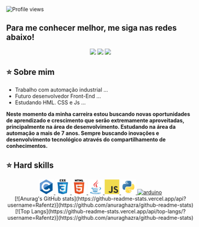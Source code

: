 ![Profile views](https://gpvc.arturio.dev/Rafentz)
 


## Para me conhecer melhor, me siga nas redes abaixo!

<div align="center"> 
   <a href="https://instagram.com/rafael_dsena?igshid=ZGUzMzM3NWJiOQ==" target="_blank"><img src="https://img.shields.io/badge/-Instagram-%23E4405F?style=for-the-badge&logo=instagram&logoColor=white" target="_blank"></a>
   <a href = https://accounts.google.com/AccountChooser/identifier?service=mail&continue=https%3A%2F%2Fmail.google.com%2Fmail%2F&flowName=GlifWebSignIn&flowEntry=AccountChooser><img src="https://img.shields.io/badge/-rafaeldutrasena@gmaiil.com-%23333?style=for-the-badge&logo=gmail&logoColor=white" target="_blank"></a>
   <a href="https://www.linkedin.com/in/rafael-dutra-de-sena-0400931b3" target="_blank"><img src="https://img.shields.io/badge/-LinkedIn-%230077B5?style=for-the-badge&logo=linkedin&logoColor=white" target="_blank"></a> 
</div>

## ⭐ Sobre mim
 
- Trabalho com automação industrial ...
- Futuro desenvolvedor Front-End ...
- Estudando HML. CSS e Js ...
 
<b>Neste momento da minha carreira estou buscando novas oportunidades de
aprendizado e crescimento que serão extremamente aproveitadas, principalmente
na área de desenvolvimento. Estudando na área da automação a mais de 7 anos. Sempre buscando
inovações e desenvolvimento tecnológico através do compartilhamento de
conhecimentos.
</b>
 
 ## ⭐ Hard skills
 
<div align="center"> 
   <a href="https://www.cprogramming.com/" target="_blank" rel="noreferrer"> <img src="https://raw.githubusercontent.com/devicons/devicon/master/icons/c/c-original.svg" alt="c" width="40" height="40"/> </a> 
   <a href="https://www.w3schools.com/css/" target="_blank" rel="noreferrer"> <img src="https://raw.githubusercontent.com/devicons/devicon/master/icons/css3/css3-original-wordmark.svg" alt="css3" width="40" height="40"/</a>    <a href="https://www.w3.org/html/" target="_blank" rel="noreferrer"> <img src="https://raw.githubusercontent.com/devicons/devicon/master/icons/html5/html5-original-wordmark.svg" alt="html5" width="40" height="40"/> </a>    <a href="https://www.java.com" target="_blank" rel="noreferrer"> <img src="https://raw.githubusercontent.com/devicons/devicon/master/icons/java/java-original.svg" alt="java" width="40" height="40"/> </a> 
   <a href="https://developer.mozilla.org/en-US/docs/Web/JavaScript" target="_blank" rel="noreferrer"> <img src="https://raw.githubusercontent.com/devicons/devicon/master/icons/javascript/javascript-original.svg" alt="javascript" width="40" height="40"/> </a> 
   <a href="https://www.python.org" target="_blank" rel="noreferrer"> <img src="https://raw.githubusercontent.com/devicons/devicon/master/icons/python/python-original.svg" alt="python" width="40" height="40"/> </a>
   <a href="https://www.arduino.cc/" target="_blank" rel="noreferrer"> <img src="https://cdn.worldvectorlogo.com/logos/arduino-1.svg" alt="arduino" width="40" height="40"/> </a> <a
</div>
 
<div align="center">
   [![Anurag's GitHub stats](https://github-readme-stats.vercel.app/api?username=Rafentz)](https://github.com/anuraghazra/github-readme-stats) 
   [![Top Langs](https://github-readme-stats.vercel.app/api/top-langs/?username=Rafentz)](https://github.com/anuraghazra/github-readme-stats)
</div>
